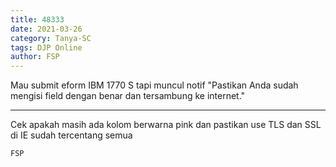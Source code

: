 ```yaml
---
title: 48333
date: 2021-03-26
category: Tanya-SC
tags: DJP Online
author: FSP
---
```


Mau submit eform IBM 1770 S tapi muncul notif "Pastikan Anda sudah mengisi field dengan benar dan tersambung ke internet."

---

Cek apakah masih ada kolom berwarna pink dan pastikan use TLS dan SSL di IE sudah tercentang semua

`FSP`
